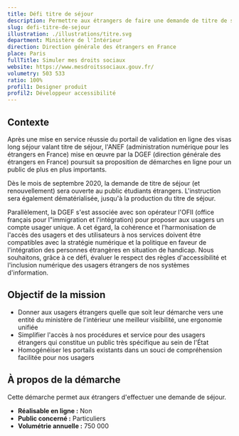 ```yaml
---
title: Défi titre de séjour
description: Permettre aux étrangers de faire une demande de titre de séjour en ligne, au sein d'un portail de demande unifié
slug: defi-titre-de-sejour
illustration: ./illustrations/titre.svg
department: Ministère de l'Intérieur
direction: Direction générale des étrangers en France
place: Paris
fullTitle: Simuler mes droits sociaux
website: https://www.mesdroitssociaux.gouv.fr/
volumetry: 503 533
ratio: 100%
profil1: Designer produit
profil2: Développeur accessibilité
---
```


## Contexte
Après une mise en service réussie du portail de validation en ligne des visas long séjour valant titre de séjour, l'ANEF (administration numérique pour les étrangers en France) mise en œuvre par la DGEF (direction générale des étrangers en France) poursuit sa proposition de démarches en ligne pour un public de plus en plus importants.

Dès le mois de  septembre 2020, la demande de titre de séjour (et renouvellement) sera ouverte au public étudiants étrangers. L'instruction sera également dématérialisée, jusqu'à la production du titre de séjour.

Parallèlement, la DGEF s'est associée avec son opérateur l'OFII (office français pour l"immigration et l'intégration) pour proposer aux usagers un compte usager unique. A cet égard, la cohérence et l'harmonisation de l'accès des usagers et des utilisateurs à nos services doivent être compatibles avec la stratégie numérique et la politique en faveur de l'intégration des personnes étrangères en situation de handicap. Nous souhaitons, grâce à ce défi, évaluer le respect des règles d'accessibilité et l'inclusion numérique des usagers étrangers de nos systèmes d'information.

## Objectif de la mission
- Donner aux usagers étrangers quelle que soit leur démarche vers une entité du ministère de l'intérieur une meilleur visibilité, une ergonomie unifiée
- Simplifier l'accès à nos procédures et service pour des usagers étrangers qui constitue un public très spécifique au sein de l'État
- Homogénéiser les portails existants dans un souci de compréhension facilitée pour nos usagers

## À propos de la démarche
Cette démarche permet aux étrangers d'effectuer une demande de séjour.
- **Réalisable en ligne :** Non
- **Public concerné :** Particuliers
- **Volumétrie annuelle :** 750 000

<!-- ## Postes à pourvoir
### Une ou un designer produit
- Expertise en conception d'interfaces responsives, création de prototypes et designs pixel-perfect
- Expertise à évaluer la facilité d'utilisation de parcours existants et proposer des recommandations réfléchies
- Expertise en recherche utilisateur et tests d'utilisabilité
- Bonne connaissance des technologies numériques
- Connaissances en accessibilité numérique
- Esthétique visuelle forte, propre et élégante
- Forte capacité à résoudre les problèmes
- Capacité à communiquer efficacement
- Curiosité, rigueur et sens de l'humour

### Une développeuse ou un développeur accessibilité
- Expertise technique sur le RGAA
- Expertise en développement web (HTML, CSS, JavaScript et frameworks front-end)
- Plus : Connaissances en Java, Angular, Python et PHP
- Expérience en réalisation d'audits d'accessibilité
- Passionné par l'accessibilité
- Forte capacité à résoudre les problèmes
- Capacité à communiquer efficacement
- Curiosité, rigueur et sens de l'humour -->
